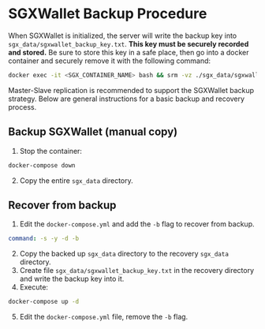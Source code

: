 <!-- SPDX-License-Identifier: (AGPL-3.0-only OR CC-BY-4.0) -->

# SGXWallet Backup Procedure

When SGXWallet is initialized, the server will write the backup key into `sgx_data/sgxwallet_backup_key.txt`.
**This key must be securely recorded and stored.**
Be sure to store this key in a safe place, then go into a docker container and securely remove it with the following command:

```bash
docker exec -it <SGX_CONTAINER_NAME> bash && srm -vz ./sgx_data/sgxwallet_backup_key.txt
```

Master-Slave replication is recommended to support the SGXWallet backup strategy. Below are general instructions for a basic backup and recovery process.

## Backup SGXWallet (manual copy)

1.  Stop the container:

```bash
docker-compose down
```

2.  Copy the entire `sgx_data` directory.

## Recover from backup

1.  Edit the `docker-compose.yml` and add the `-b` flag to recover from backup.

```yaml
command: -s -y -d -b
```

2.  Copy the backed up `sgx_data` directory to the recovery `sgx_data` directory.
3.  Create file `sgx_data/sgxwallet_backup_key.txt` in the recovery directory and write the backup key into it.
4.  Execute:

```bash
docker-compose up -d
```

5.  Edit the `docker-compose.yml` file, remove the `-b` flag.
